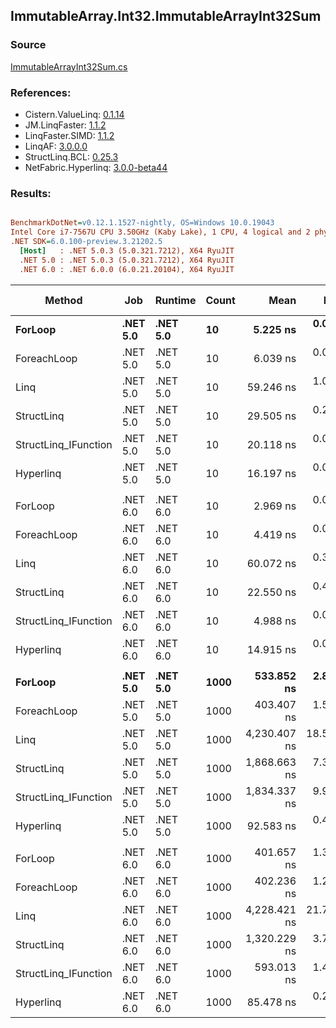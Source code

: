 ﻿## ImmutableArray.Int32.ImmutableArrayInt32Sum

### Source
[ImmutableArrayInt32Sum.cs](../LinqBenchmarks/ImmutableArray/Int32/ImmutableArrayInt32Sum.cs)

### References:
- Cistern.ValueLinq: [0.1.14](https://www.nuget.org/packages/Cistern.ValueLinq/0.1.14)
- JM.LinqFaster: [1.1.2](https://www.nuget.org/packages/JM.LinqFaster/1.1.2)
- LinqFaster.SIMD: [1.1.2](https://www.nuget.org/packages/LinqFaster.SIMD/1.0.3)
- LinqAF: [3.0.0.0](https://www.nuget.org/packages/LinqAF/3.0.0.0)
- StructLinq.BCL: [0.25.3](https://www.nuget.org/packages/StructLinq.BCL/0.25.3)
- NetFabric.Hyperlinq: [3.0.0-beta44](https://www.nuget.org/packages/NetFabric.Hyperlinq/3.0.0-beta44)

### Results:
``` ini

BenchmarkDotNet=v0.12.1.1527-nightly, OS=Windows 10.0.19043
Intel Core i7-7567U CPU 3.50GHz (Kaby Lake), 1 CPU, 4 logical and 2 physical cores
.NET SDK=6.0.100-preview.3.21202.5
  [Host]   : .NET 5.0.3 (5.0.321.7212), X64 RyuJIT
  .NET 5.0 : .NET 5.0.3 (5.0.321.7212), X64 RyuJIT
  .NET 6.0 : .NET 6.0.0 (6.0.21.20104), X64 RyuJIT


```
|               Method |      Job |  Runtime | Count |         Mean |      Error |     StdDev | Ratio | RatioSD |  Gen 0 | Gen 1 | Gen 2 | Allocated |
|--------------------- |--------- |--------- |------ |-------------:|-----------:|-----------:|------:|--------:|-------:|------:|------:|----------:|
|              **ForLoop** | **.NET 5.0** | **.NET 5.0** |    **10** |     **5.225 ns** |  **0.0357 ns** |  **0.0334 ns** |  **1.00** |    **0.00** |      **-** |     **-** |     **-** |         **-** |
|          ForeachLoop | .NET 5.0 | .NET 5.0 |    10 |     6.039 ns |  0.0308 ns |  0.0273 ns |  1.16 |    0.01 |      - |     - |     - |         - |
|                 Linq | .NET 5.0 | .NET 5.0 |    10 |    59.246 ns |  1.0393 ns |  0.8678 ns | 11.32 |    0.16 | 0.0267 |     - |     - |      56 B |
|           StructLinq | .NET 5.0 | .NET 5.0 |    10 |    29.505 ns |  0.2179 ns |  0.1819 ns |  5.64 |    0.06 | 0.0153 |     - |     - |      32 B |
| StructLinq_IFunction | .NET 5.0 | .NET 5.0 |    10 |    20.118 ns |  0.0753 ns |  0.0629 ns |  3.85 |    0.03 |      - |     - |     - |         - |
|            Hyperlinq | .NET 5.0 | .NET 5.0 |    10 |    16.197 ns |  0.0615 ns |  0.0545 ns |  3.10 |    0.02 |      - |     - |     - |         - |
|                      |          |          |       |              |            |            |       |         |        |       |       |           |
|              ForLoop | .NET 6.0 | .NET 6.0 |    10 |     2.969 ns |  0.0153 ns |  0.0143 ns |  1.00 |    0.00 |      - |     - |     - |         - |
|          ForeachLoop | .NET 6.0 | .NET 6.0 |    10 |     4.419 ns |  0.0340 ns |  0.0302 ns |  1.49 |    0.01 |      - |     - |     - |         - |
|                 Linq | .NET 6.0 | .NET 6.0 |    10 |    60.072 ns |  0.3911 ns |  0.3467 ns | 20.23 |    0.15 | 0.0267 |     - |     - |      56 B |
|           StructLinq | .NET 6.0 | .NET 6.0 |    10 |    22.550 ns |  0.4976 ns |  0.4654 ns |  7.60 |    0.17 | 0.0153 |     - |     - |      32 B |
| StructLinq_IFunction | .NET 6.0 | .NET 6.0 |    10 |     4.988 ns |  0.0283 ns |  0.0236 ns |  1.68 |    0.01 |      - |     - |     - |         - |
|            Hyperlinq | .NET 6.0 | .NET 6.0 |    10 |    14.915 ns |  0.0380 ns |  0.0355 ns |  5.02 |    0.03 |      - |     - |     - |         - |
|                      |          |          |       |              |            |            |       |         |        |       |       |           |
|              **ForLoop** | **.NET 5.0** | **.NET 5.0** |  **1000** |   **533.852 ns** |  **2.8082 ns** |  **2.6268 ns** |  **1.00** |    **0.00** |      **-** |     **-** |     **-** |         **-** |
|          ForeachLoop | .NET 5.0 | .NET 5.0 |  1000 |   403.407 ns |  1.5401 ns |  1.2861 ns |  0.76 |    0.00 |      - |     - |     - |         - |
|                 Linq | .NET 5.0 | .NET 5.0 |  1000 | 4,230.407 ns | 18.5292 ns | 17.3322 ns |  7.92 |    0.05 | 0.0229 |     - |     - |      56 B |
|           StructLinq | .NET 5.0 | .NET 5.0 |  1000 | 1,868.663 ns |  7.3261 ns |  6.4944 ns |  3.50 |    0.02 | 0.0153 |     - |     - |      32 B |
| StructLinq_IFunction | .NET 5.0 | .NET 5.0 |  1000 | 1,834.337 ns |  9.9645 ns |  9.3208 ns |  3.44 |    0.02 |      - |     - |     - |         - |
|            Hyperlinq | .NET 5.0 | .NET 5.0 |  1000 |    92.583 ns |  0.4812 ns |  0.4265 ns |  0.17 |    0.00 |      - |     - |     - |         - |
|                      |          |          |       |              |            |            |       |         |        |       |       |           |
|              ForLoop | .NET 6.0 | .NET 6.0 |  1000 |   401.657 ns |  1.3626 ns |  1.2079 ns |  1.00 |    0.00 |      - |     - |     - |         - |
|          ForeachLoop | .NET 6.0 | .NET 6.0 |  1000 |   402.236 ns |  1.2115 ns |  1.0116 ns |  1.00 |    0.00 |      - |     - |     - |         - |
|                 Linq | .NET 6.0 | .NET 6.0 |  1000 | 4,228.421 ns | 21.7062 ns | 19.2420 ns | 10.53 |    0.05 | 0.0229 |     - |     - |      56 B |
|           StructLinq | .NET 6.0 | .NET 6.0 |  1000 | 1,320.229 ns |  3.7337 ns |  3.1178 ns |  3.29 |    0.01 | 0.0153 |     - |     - |      32 B |
| StructLinq_IFunction | .NET 6.0 | .NET 6.0 |  1000 |   593.013 ns |  1.4927 ns |  1.3232 ns |  1.48 |    0.01 |      - |     - |     - |         - |
|            Hyperlinq | .NET 6.0 | .NET 6.0 |  1000 |    85.478 ns |  0.2592 ns |  0.2298 ns |  0.21 |    0.00 |      - |     - |     - |         - |
